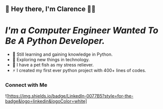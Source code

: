 ## 👋 Hey there, I'm Clarence 👨‍💻
# *I'm a Computer Engineer Wanted To Be A Python Developer.*

- 🌱 Still learning and gaining knowledge in Python.
- 🔎 Exploring new things in technology.
- 🐠 I have a pet fish as my stress reliever.
- ⚡ I created my first ever python project with 400+ lines of codes.

### Connect with Me
![https://img.shields.io/badge/LinkedIn-0077B5?style=for-the-badge&logo=linkedin&logoColor=white]

